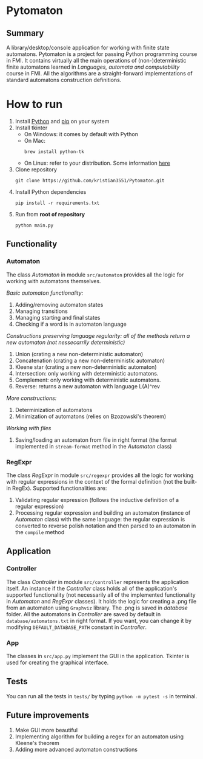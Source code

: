 # Pytomaton
## Summary
A library/desktop/console application for working with finite state automatons. Pytomaton is a project for passing Python programming course in FMI. It contains virtually all the main operations of (non-)deterministic finite automatons learned in *Languages, automata and computability* course in FMI. All the algorithms are a straight-forward implementations of standard automatons construction definitions. 

# How to run

1. Install [Python](https://www.python.org/downloads/) and [pip](https://pip.pypa.io/en/stable/installation/) on your system
2. Install tkinter
    - On Windows: it comes by default with Python
    - On Mac:
      ```
      brew install python-tk
      ```
    - On Linux: refer to your distribution. Some information [here](https://stackoverflow.com/a/25905642/12036073)
3. Clone repository
    ```
    git clone https://github.com/kristian3551/Pytomaton.git
    ```
4. Install Python dependencies
    ```
    pip install -r requirements.txt
    ```
5. Run from **root of repository**
    ```
    python main.py
    ```

## Functionality

### Automaton
The class *Automaton* in module `src/automaton` provides all the logic for working with automatons themselves.

*Basic automaton functionality:*
1. Adding/removing automaton states
2. Managing transitions
3. Managing starting and final states
4. Checking if a word is in automaton language  

*Constructions preserving language regularity: all of the methods return a new automaton (not nessecarrily deterministic)*
1. Union (crating a new non-deterministic automaton)
2. Concatenation (crating a new non-deterministic automaton)
3. Kleene star (crating a new non-deterministic automaton)
4. Intersection: only working with deterministic automatons.
5. Complement: only working with deterministic automatons.
6. Reverse: returns a new automaton with language L(A)^rev

*More constructions:*  
1. Determinization of automatons
2. Minimization of automatons (relies on Bzozowski's theorem)

*Working with files*  
1. Saving/loading an automaton from file in right format (the format implemented in `stream-format` method in the *Automaton* class)

### RegExpr
The class *RegExpr* in module `src/regexpr` provides all the logic for working with regular expressions in the context of the formal definition (not the built-in RegEx).
Supported functionalities are:  
1. Validating regular expression (follows the inductive definition of a regular expression)
2. Processing regular expression and building an automaton (instance of *Automaton* class) with the same language: the regular expression is converted to reverse polish notation and then parsed to an automaton in the `compile` method

## Application

### Controller
The class *Controller* in module `src/controller` represents the application itself. An instance if the *Controller* class holds all of the application's supported functionality (not necessarily all of the implemented functionality in *Automaton* and *RegExpr* classes). It holds the logic for creating a .png file from an automaton using `Graphviz` library. The .png is saved in *database* folder. All the automatons in *Controller* are saved by default in `database/automatons.txt` in right format. If you want, you can change it by modifying `DEFAULT_DATABASE_PATH` constant in *Controller*.

### App
The classes in `src/app.py` implement the GUI in the application. Tkinter is used for creating the graphical interface.

## Tests
You can run all the tests in `tests/` by typing `python -m pytest -s` in terminal.

## Future improvements
1. Make GUI more beautiful
2. Implementing algorithm for building a regex for an automaton using Kleene's theorem
3. Adding more advanced automaton constructions
